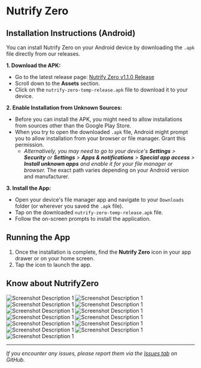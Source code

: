 # Nutrify Zero

## Installation Instructions (Android)

You can install Nutrify Zero on your Android device by downloading the `.apk` file directly from our releases.

**1. Download the APK:**

* Go to the latest release page: [Nutrify Zero v1.1.0 Release](https://github.com/kpharthiban/nutrify-zero/releases/tag/v1.1.0)
* Scroll down to the **Assets** section.
* Click on the `nutrify-zero-temp-release.apk` file to download it to your device.

**2. Enable Installation from Unknown Sources:**

* Before you can install the APK, you might need to allow installations from sources other than the Google Play Store.
* When you try to open the downloaded `.apk` file, Android might prompt you to allow installation from your browser or file manager. Grant this permission.
    * *Alternatively, you may need to go to your device's **Settings** > **Security** or **Settings** > **Apps & notifications** > **Special app access** > **Install unknown apps** and enable it for your file manager or browser.* The exact path varies depending on your Android version and manufacturer.

**3. Install the App:**

* Open your device's file manager app and navigate to your `Downloads` folder (or wherever you saved the `.apk` file).
* Tap on the downloaded `nutrify-zero-temp-release.apk` file.
* Follow the on-screen prompts to install the application.

## Running the App

1.  Once the installation is complete, find the **Nutrify Zero** icon in your app drawer or on your home screen.
2.  Tap the icon to launch the app.

## Know about NutrifyZero

![Screenshot Description 1](slides/1.jpg)
![Screenshot Description 1](slides/2.jpg)
![Screenshot Description 1](slides/3.jpg)
![Screenshot Description 1](slides/4.jpg)
![Screenshot Description 1](slides/5.jpg)
![Screenshot Description 1](slides/6.jpg)
![Screenshot Description 1](slides/7.jpg)
![Screenshot Description 1](slides/8.jpg)
![Screenshot Description 1](slides/9.jpg)
![Screenshot Description 1](slides/10.jpg)
![Screenshot Description 1](slides/11.jpg)
![Screenshot Description 1](slides/12.jpg)
![Screenshot Description 1](slides/13.jpg)

---

*If you encounter any issues, please report them via the [Issues tab](https://github.com/kpharthiban/nutrify-zero/issues) on GitHub.*